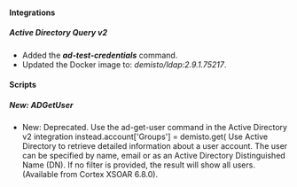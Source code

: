 
#### Integrations

##### Active Directory Query v2

- Added the ***ad-test-credentials*** command.
- Updated the Docker image to: *demisto/ldap:2.9.1.75217*.

#### Scripts

##### New: ADGetUser

- New: Deprecated. Use the ad-get-user command in the Active Directory v2 integration instead.account['Groups'] = demisto.get( Use Active Directory to retrieve detailed information about a user account. The user can be specified by name, email or as an Active Directory Distinguished Name (DN).
If no filter is provided, the result will show all users. (Available from Cortex XSOAR 6.8.0).
